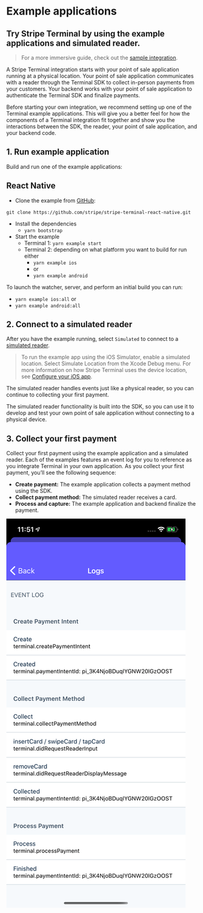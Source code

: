 # Example applications

## Try Stripe Terminal by using the example applications and simulated reader.

> For a more immersive guide, check out the [sample integration](https://stripe.com/docs/terminal/integration-builder).

A Stripe Terminal integration starts with your point of sale application running at a physical location. Your point of sale application communicates with a reader through the Terminal SDK to collect in-person payments from your customers. Your backend works with your point of sale application to authenticate the Terminal SDK and finalize payments.

Before starting your own integration, we recommend setting up one of the Terminal example applications. This will give you a better feel for how the components of a Terminal integration fit together and show you the interactions between the SDK, the reader, your point of sale application, and your backend code.

## 1. Run example application

Build and run one of the example applications:

## React Native

- Clone the example from [GitHub](https://github.com/stripe/stripe-terminal-react-native):

```
git clone https://github.com/stripe/stripe-terminal-react-native.git
```

- Install the dependencies
  - `yarn bootstrap`
- Start the example
  - Terminal 1: `yarn example start`
  - Terminal 2: depending on what platform you want to build for run either
    - `yarn example ios`
    - or
    - `yarn example android`

To launch the watcher, server, and perform an initial build you can run:

- `yarn example ios:all`
  or
- `yarn example android:all`

## 2. Connect to a simulated reader

After you have the example running, select `Simulated` to connect to a [simulated reader](https://stripe.com/docs/terminal/references/testing#simulated-reader).

> To run the example app using the iOS Simulator, enable a simulated location. Select Simulate Location from the Xcode Debug menu. For more information on how Stripe Terminal uses the device location, see [Configure your iOS app](./set-up-your-sdk.md#configure-your-app).

The simulated reader handles events just like a physical reader, so you can continue to collecting your first payment.

The simulated reader functionality is built into the SDK, so you can use it to develop and test your own point of sale application without connecting to a physical device.

## 3. Collect your first payment

Collect your first payment using the example application and a simulated reader. Each of the examples features an event log for you to reference as you integrate Terminal in your own application. As you collect your first payment, you’ll see the following sequence:

- **Create payment:** The example application collects a payment method using the SDK.
- **Collect payment method:** The simulated reader receives a card.
- **Process and capture:** The example application and backend finalize the payment.

![example screen](./assets/log-screen.png)
